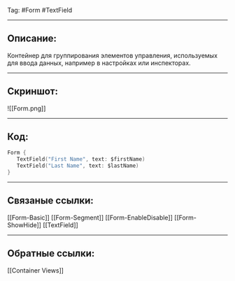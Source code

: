 Tag: #Form #TextField 

---
## Описание:
Контейнер для группирования элементов управления, используемых для ввода данных, например в настройках или инспекторах.

---
## Скриншот:
![[Form.png]]

---
## Код:

``` swift
Form {
   TextField("First Name", text: $firstName)
   TextField("Last Name", text: $lastName)
}

```

---
## Связаные ссылки:
[[Form-Basic]]
[[Form-Segment]]
[[Form-EnableDisable]]
[[Form-ShowHide]]
[[TextField]]

---
## Обратные ссылки:
[[Container Views]]